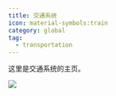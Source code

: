```yaml
---
title: 交通系统
icon: material-symbols:train
category: global
tag:
  - transportation
---
```


这里是交通系统的主页。

![](/assets/images/transportation.svg)